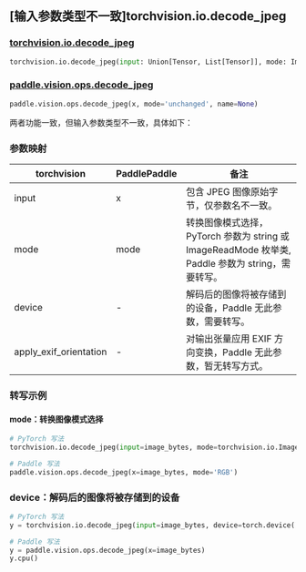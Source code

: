 ## [输入参数类型不一致]torchvision.io.decode_jpeg

### [torchvision.io.decode_jpeg](https://pytorch.org/vision/main/generated/torchvision.io.decode_jpeg.html)

```python
torchvision.io.decode_jpeg(input: Union[Tensor, List[Tensor]], mode: ImageReadMode = ImageReadMode.UNCHANGED, device: Union[str, device] = 'cpu', apply_exif_orientation: bool = False)
```

### [paddle.vision.ops.decode_jpeg](https://www.paddlepaddle.org.cn/documentation/docs/zh/api/paddle/vision/ops/decode_jpeg_cn.html)

```python
paddle.vision.ops.decode_jpeg(x, mode='unchanged', name=None)
```

两者功能一致，但输入参数类型不一致，具体如下：

### 参数映射

| torchvision                           | PaddlePaddle       | 备注      |
| ------------------------------------- | ------------------ | -------- |
| input                                 | x                  | 包含 JPEG 图像原始字节，仅参数名不一致。 |
| mode                                  | mode               | 转换图像模式选择，PyTorch 参数为 string 或 ImageReadMode 枚举类, Paddle 参数为 string，需要转写。 |
| device                                | -                  | 解码后的图像将被存储到的设备，Paddle 无此参数，需要转写。 |
| apply_exif_orientation                | -                  | 对输出张量应用 EXIF 方向变换，Paddle 无此参数，暂无转写方式。 |

### 转写示例

#### mode：转换图像模式选择
```python
# PyTorch 写法
torchvision.io.decode_jpeg(input=image_bytes, mode=torchvision.io.ImageReadMode.RGB)

# Paddle 写法
paddle.vision.ops.decode_jpeg(x=image_bytes, mode='RGB')
```

### device：解码后的图像将被存储到的设备

```python
# PyTorch 写法
y = torchvision.io.decode_jpeg(input=image_bytes, device=torch.device('cpu'))

# Paddle 写法
y = paddle.vision.ops.decode_jpeg(x=image_bytes)
y.cpu()
```
